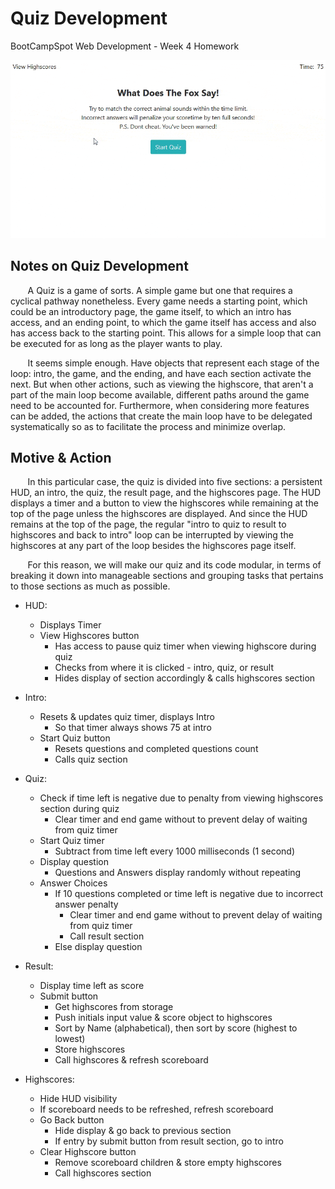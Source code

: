 # Quiz Development
BootCampSpot Web Development - Week 4 Homework

![Preview](https://github.com/BCS-WebDev/Week4-Homework/blob/master/Assets/Quiz-min.gif)

## Notes on Quiz Development
&nbsp;&nbsp;&nbsp;&nbsp;&nbsp;&nbsp; A Quiz is a game of sorts. A simple game but
one that requires a cyclical pathway nonetheless. Every game needs a starting point,
which could be an introductory page, the game itself, to which an intro has access,
and an ending point, to which the game itself has access and also has access back
to the starting point. This allows for a simple loop that can be executed for as 
long as the player wants to play. 

&nbsp;&nbsp;&nbsp;&nbsp;&nbsp;&nbsp; It seems simple enough. Have objects that
represent each stage of the loop: intro, the game, and the ending, and have each
section activate the next. But when other actions, such as viewing the highscore,
that aren't a part of the main loop become available, different paths around the
game need to be accounted for. Furthermore, when considering more features can be
added, the actions that create the main loop have to be delegated systematically
so as to facilitate the process and minimize overlap.

## Motive & Action
&nbsp;&nbsp;&nbsp;&nbsp;&nbsp;&nbsp; In this particular case, the quiz is divided
into five sections: a persistent HUD, an intro, the quiz, the result page, and the
highscores page. The HUD displays a timer and a button to view the highscores while
remaining at the top of the page unless the highscores are displayed. And since the
HUD remains at the top of the page, the regular "intro to quiz to result to highscores
and back to intro" loop can be interrupted by viewing the highscores at any part of
the loop besides the highscores page itself.

&nbsp;&nbsp;&nbsp;&nbsp;&nbsp;&nbsp; For this reason, we will make our quiz and its
code modular, in terms of breaking it down into manageable sections and grouping tasks
that pertains to those sections as much as possible. 

* HUD:
    - Displays Timer
    - View Highscores button
        - Has access to pause quiz timer when viewing highscore during quiz
        - Checks from where it is clicked - intro, quiz, or result
        - Hides display of section accordingly & calls highscores section

* Intro:
    - Resets & updates quiz timer, displays Intro
        - So that timer always shows 75 at intro
    - Start Quiz button
        - Resets questions and completed questions count
        - Calls quiz section

* Quiz:
    - Check if time left is negative due to penalty from viewing highscores section during quiz
        - Clear timer and end game without to prevent delay of waiting from quiz timer
    - Start Quiz timer
        - Subtract from time left every 1000 milliseconds (1 second)
    - Display question
        - Questions and Answers display randomly without repeating
    - Answer Choices
        - If 10 questions completed or time left is negative due to incorrect answer penalty
            - Clear timer and end game without to prevent delay of waiting from quiz timer
            - Call result section
        - Else display question

* Result:
    - Display time left as score
    - Submit button
        - Get highscores from storage
        - Push initials input value & score object to highscores
        - Sort by Name (alphabetical), then sort by score (highest to lowest)
        - Store highscores
        - Call highscores & refresh scoreboard

* Highscores:
    - Hide HUD visibility
    - If scoreboard needs to be refreshed, refresh scoreboard
    - Go Back button
        - Hide display & go back to previous section
        - If entry by submit button from result section, go to intro
    - Clear Highscore button
        - Remove scoreboard children & store empty highscores
        - Call highscores section
